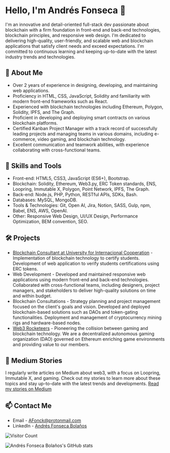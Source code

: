 # Hello, I'm Andrés Fonseca 👋

I'm an innovative and detail-oriented full-stack dev passionate about blockchain with a firm foundation in front-end and back-end technologies, blockchain principles, and responsive web design. I'm dedicated to delivering high-quality, user-friendly, and scalable web and blockchain applications that satisfy client needs and exceed expectations. I'm committed to continuous learning and keeping up-to-date with the latest industry trends and technologies.

## 🚀 About Me
- Over 2 years of experience in designing, developing, and maintaining web applications.
- Proficiency in HTML, CSS, JavaScript, Solidity and familiarity with modern front-end frameworks such as React.
- Experienced with blockchain technologies including Ethereum, Polygon, Solidity, IPFS, and The Graph.
- Proficient in developing and deploying smart contracts on various blockchain platforms.
- Certified Kanban Project Manager with a track record of successfully leading projects and managing teams in various domains, including e-commerce, video gaming, and blockchain technology.
- Excellent communication and teamwork abilities, with experience collaborating with cross-functional teams.

## 👯 Skills and Tools
- Front-end: HTML5, CSS3, JavaScript (ES6+), Bootstrap.
- Blockchain: Solidity, Ethereum, Web3.py, ERC Token standards, ENS, Loopring, Immutable X, Polygon, Point Network, IPFS, The Graph.
- Back-end: Node.js, PHP, Python, RESTful APIs, SDKs, Bash.
- Databases: MySQL, MongoDB.
- Tools & Technologies: Git, Open AI, Jira, Notion, SASS, Gulp, npm, Babel, ENS, AWS, OpenAI.
- Other: Responsive Web Design, UI/UX Design, Performance Optimization, BEM convention, SEO.

## 🛠️ Projects
- [Blockchain Consultant at University for Internacional Cooperation](https://github.com/UCICR/uci-verifications-app) - Implementation of blockchain technology to certify students. Development of web application to verify students certifications using ERC tokens.
- Web Development - Developed and maintained responsive web applications using modern front-end and back-end technologies. Collaborated with cross-functional teams, including designers, project managers, and stakeholders to deliver high-quality solutions on time and within budget.
- Blockchain Consultations - Strategy planning and project management focused on the client's goals and vision. Developed and deployed blockchain-based solutions such as DAOs and token-gating functionalities. Deployment and management of cryptocurrency mining rigs and hardware-based nodes.
- [Web3 Rocketeers](https://web3rocketeers.xyz/) - Pioneering the collision between gaming and blockchain technology. We are a decentralized autonomous gaming organization (DAO) governed on Ethereum enriching game environments and providing value to our members.

## 📝 Medium Stories
I regularly write articles on Medium about web3, with a focus on Loopring, Immutable X, and gaming. Check out my stories to learn more about these topics and stay up-to-date with the latest trends and developments. [Read my stories on Medium](https://medium.com/@fonckchain)

## 📫 Contact Me
- Email - AFonck@protonmail.com
- LinkedIn - [Andrés Fonseca Bolaños](https://www.linkedin.com/in/fonckchain/)

![Visitor Count](https://profile-counter.glitch.me/fonckchain/count.svg)

![Andrés Fonseca Bolaños's GitHub stats](https://github-readme-stats.vercel.app/api?username=fonckchain&show_icons=true&theme=radical)
